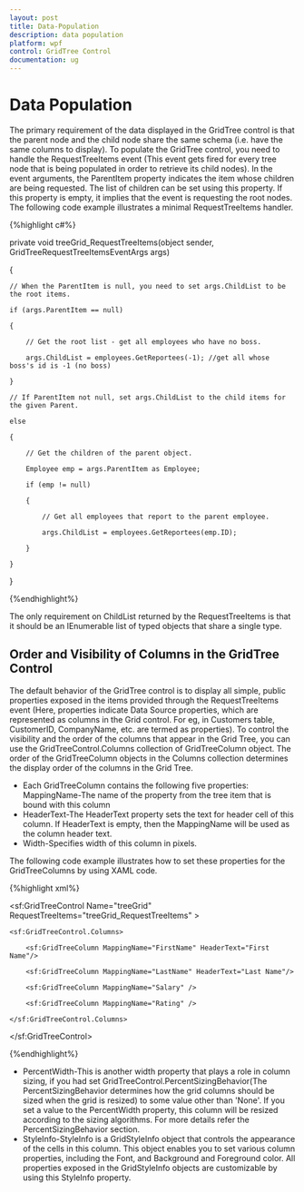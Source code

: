 ```yaml
---
layout: post
title: Data-Population
description: data population
platform: wpf
control: GridTree Control
documentation: ug
---
```


# Data Population

The primary requirement of the data displayed in the GridTree control is that the parent node and the child node share the same schema (i.e. have the same columns to display). To populate the GridTree control, you need to handle the RequestTreeItems event (This event gets fired for every tree node that is being populated in order to retrieve its child nodes). In the event arguments, the ParentItem property indicates the item whose children are being requested. The list of children can be set using this property. If this property is empty, it implies that the event is requesting the root nodes. The following code example illustrates a minimal RequestTreeItems handler.

{%highlight c#%}





private void treeGrid_RequestTreeItems(object sender, GridTreeRequestTreeItemsEventArgs args)

{

    // When the ParentItem is null, you need to set args.ChildList to be the root items.

    if (args.ParentItem == null)

    {

        // Get the root list - get all employees who have no boss.

        args.ChildList = employees.GetReportees(-1); //get all whose boss's id is -1 (no boss)

    }

    // If ParentItem not null, set args.ChildList to the child items for the given Parent.

    else 

    {   

        // Get the children of the parent object.

        Employee emp = args.ParentItem as Employee;

        if (emp != null)

        {

            // Get all employees that report to the parent employee.

            args.ChildList = employees.GetReportees(emp.ID);

        }

    }

}

{%endhighlight%}

The only requirement on ChildList returned by the RequestTreeItems is that it should be an IEnumerable list of typed objects that share a single type.

## Order and Visibility of Columns in the GridTree Control

The default behavior of the GridTree control is to display all simple, public properties exposed in the items provided through the RequestTreeItems event (Here, properties indicate Data Source properties, which are represented as columns in the Grid control. For eg, in Customers table, CustomerID, CompanyName, etc. are termed as properties). To control the visibility and the order of the columns that appear in the Grid Tree, you can use the GridTreeControl.Columns collection of GridTreeColumn object. The order of the GridTreeColumn objects in the Columns collection determines the display order of the columns in the Grid Tree.  

* Each GridTreeColumn contains the following five properties: MappingName-The name of the property from the tree item that is bound with this column
* HeaderText-The HeaderText property sets the text for header cell of this column. If HeaderText is empty, then the MappingName will be used as the column header text.
* Width-Specifies width of this column in pixels.

The following code example illustrates how to set these properties for the GridTreeColumns by using XAML code.

{%highlight xml%}



<sf:GridTreeControl Name="treeGrid" RequestTreeItems="treeGrid_RequestTreeItems" >

    <sf:GridTreeControl.Columns>

        <sf:GridTreeColumn MappingName="FirstName" HeaderText="First Name"/>

        <sf:GridTreeColumn MappingName="LastName" HeaderText="Last Name"/>

        <sf:GridTreeColumn MappingName="Salary" />

        <sf:GridTreeColumn MappingName="Rating" />

    </sf:GridTreeControl.Columns>

</sf:GridTreeControl>


{%endhighlight%}

* PercentWidth-This is another width property that plays a role in column sizing, if you had set GridTreeControl.PercentSizingBehavior(The PercentSizingBehavior determines how the grid columns should be sized when the grid is resized) to some value other than 'None'. If you set a value to the PercentWidth property, this column will be resized according to the sizing algorithms. For more details refer the PercentSizingBehavior section.
* StyleInfo-StyleInfo is a GridStyleInfo object that controls the appearance of the cells in this column. This object enables you to set various column properties, including the Font, and Background and Foreground color. All properties exposed in the GridStyleInfo objects are customizable by using this StyleInfo property.



